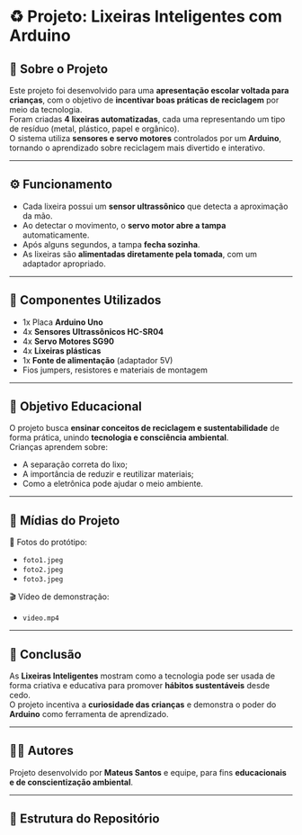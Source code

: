 # ♻️ Projeto: Lixeiras Inteligentes com Arduino

## 🌱 Sobre o Projeto
Este projeto foi desenvolvido para uma **apresentação escolar voltada para crianças**, com o objetivo de **incentivar boas práticas de reciclagem** por meio da tecnologia.  
Foram criadas **4 lixeiras automatizadas**, cada uma representando um tipo de resíduo (metal, plástico, papel e orgânico).  
O sistema utiliza **sensores e servo motores** controlados por um **Arduino**, tornando o aprendizado sobre reciclagem mais divertido e interativo.

---

## ⚙️ Funcionamento
- Cada lixeira possui um **sensor ultrassônico** que detecta a aproximação da mão.  
- Ao detectar o movimento, o **servo motor abre a tampa** automaticamente.  
- Após alguns segundos, a tampa **fecha sozinha**.  
- As lixeiras são **alimentadas diretamente pela tomada**, com um adaptador apropriado.  

---

## 🔋 Componentes Utilizados
- 1x Placa **Arduino Uno**  
- 4x **Sensores Ultrassônicos HC-SR04**  
- 4x **Servo Motores SG90**  
- 4x **Lixeiras plásticas**  
- 1x **Fonte de alimentação** (adaptador 5V)  
- Fios jumpers, resistores e materiais de montagem  

---

## 🧠 Objetivo Educacional
O projeto busca **ensinar conceitos de reciclagem e sustentabilidade** de forma prática, unindo **tecnologia e consciência ambiental**.  
Crianças aprendem sobre:
- A separação correta do lixo;
- A importância de reduzir e reutilizar materiais;
- Como a eletrônica pode ajudar o meio ambiente.

---

## 🎥 Mídias do Projeto
📸 Fotos do protótipo:
- `foto1.jpeg`  
- `foto2.jpeg`  
- `foto3.jpeg`  

🎬 Vídeo de demonstração:
- `video.mp4`

---

## 💬 Conclusão
As **Lixeiras Inteligentes** mostram como a tecnologia pode ser usada de forma criativa e educativa para promover **hábitos sustentáveis** desde cedo.  
O projeto incentiva a **curiosidade das crianças** e demonstra o poder do **Arduino** como ferramenta de aprendizado.

---

## 👨‍💻 Autores
Projeto desenvolvido por **Mateus Santos** e equipe, para fins **educacionais e de conscientização ambiental**.

---

## 📁 Estrutura do Repositório

